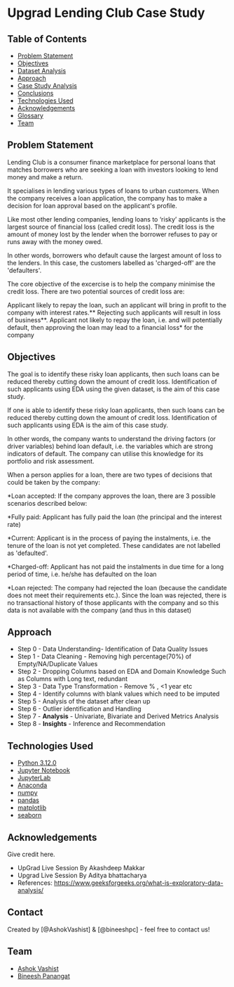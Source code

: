 # Upgrad Lending Club Case Study



## Table of Contents
* [Problem Statement](#problem-statement)
* [Objectives](#objectives)
* [Dataset Analysis](#dataset-analysis)
* [Approach](#approach)
* [Case Study Analysis](#case-study-analysis)
* [Conclusions](#conclusions)
* [Technologies Used](#technologies-used)
* [Acknowledgements](#acknowledgements)
* [Glossary](#glossary)
* [Team](#team)


<!-- You can include any other section that is pertinent to your problem -->

## Problem Statement
Lending Club is a consumer finance marketplace for personal loans that matches borrowers who are seeking a loan with investors looking to lend money and make a return.

It specialises in lending various types of loans to urban customers. When the company receives a loan application, the company has to make a decision for loan approval based on the applicant's profile.

Like most other lending companies, lending loans to ‘risky’ applicants is the largest source of financial loss (called credit loss). The credit loss is the amount of money lost by the lender when the borrower refuses to pay or runs away with the money owed.

In other words, borrowers who default cause the largest amount of loss to the lenders. In this case, the customers labelled as 'charged-off' are the 'defaulters'.

The core objective of the excercise is to help the company minimise the credit loss. There are two potential sources of credit loss are:

Applicant likely to repay the loan, such an applicant will bring in profit to the company with interest rates.** Rejecting such applicants will result in loss of business**.
Applicant not likely to repay the loan, i.e. and will potentially default, then approving the loan may lead to a financial loss* for the company

<!-- You don't have to answer all the questions - just the ones relevant to your project. -->

## Objectives
The goal is to identify these risky loan applicants, then such loans can be reduced thereby cutting down the amount of credit loss. Identification of such applicants using EDA using the given dataset, is the aim of this case study.

If one is able to identify these risky loan applicants, then such loans can be reduced thereby cutting down the amount of credit loss. Identification of such applicants using EDA is the aim of this case study.

In other words, the company wants to understand the driving factors (or driver variables) behind loan default, i.e. the variables which are strong indicators of default. The company can utilise this knowledge for its portfolio and risk assessment.

When a person applies for a loan, there are two types of decisions that could be taken by the company:

*Loan accepted: If the company approves the loan, there are 3 possible scenarios described below:

*Fully paid: Applicant has fully paid the loan (the principal and the interest rate)

*Current: Applicant is in the process of paying the instalments, i.e. the tenure of the loan is not yet completed. These candidates are not labelled as 'defaulted'.

*Charged-off: Applicant has not paid the instalments in due time for a long period of time, i.e. he/she has defaulted on the loan 

*Loan rejected: The company had rejected the loan (because the candidate does not meet their requirements etc.). Since the loan was rejected, there is no transactional history of those applicants with the company and so this data is not available with the company (and thus in this dataset)

## Approach
- Step 0 - Data Understanding- Identification of Data Quality Issues
- Step 1 - Data Cleaning  - Removing high percentage(70%) of Empty/NA/Duplicate Values
- Step 2 - Dropping Columns based on EDA and Domain Knowledge Such as Columns with Long text, redundant
- Step 3 - Data Type Transformation - Remove % , <1 year etc
- Step 4 - Identify columns with blank values which need to be imputed
- Step 5 - Analysis of the dataset after clean up
- Step 6 - Outlier identification and Handling 
- Step 7 - **Analysis** - Univariate, Bivariate and Derived Metrics Analysis
- Step 8 - **Insights** - Inference and Recommendation
<!-- You don't have to answer all the questions - just the ones relevant to your project. -->


## Technologies Used
- [Python 3.12.0](https://www.python.org/download/releases/3.0/)
- [Jupyter Notebook]()
- [JupyterLab](https://jupyter.org/)
- [Anaconda](https://anaconda.cloud/)
- [numpy](https://github.com/numpy)
- [pandas](https://github.com/pandas-dev/pandas)
- [matplotlib](https://github.com/matplotlib)
- [seaborn](https://github.com/seaborn)


<!-- As the libraries versions keep on changing, it is recommended to mention the version of library used in this project -->

## Acknowledgements
Give credit here.
- UpGrad Live Session By Akashdeep Makkar
- Upgrad Live Session By Aditya bhattacharya
- References: https://www.geeksforgeeks.org/what-is-exploratory-data-analysis/



## Contact
Created by [@AshokVashist] & [@bineeshpc] - feel free to contact us!


## Team
* [Ashok Vashist]()
* [Bineesh Panangat]()



